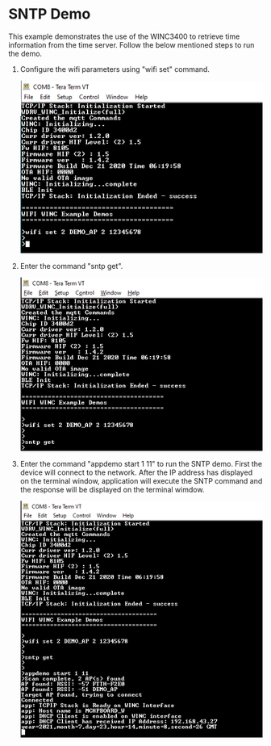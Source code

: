 
# SNTP Demo

This example demonstrates the use of the WINC3400 to retrieve time information from the time server. Follow the below mentioned steps to run the demo.

1. Configure the wifi parameters using "wifi set" command.

	![wifi_config](GUID-FFCD8A0F-DB43-4D32-8AE4-74E5487C874C-low.png)

2.  Enter the command "sntp get".

	![sntp_get_cmd](GUID-13F4A4B5-E780-49DB-801A-D71AFE22D3A3-low.png)

3. Enter the command "appdemo start 1 11" to run the SNTP demo. First the device will connect to the network. After the IP address has displayed on the terminal window, application will execute the SNTP command and the response will be displayed on the terminal wimdow.

	![sntp_response](GUID-0DE835B2-5D03-47B0-A5E9-4DDE60A6D915-low.png)

